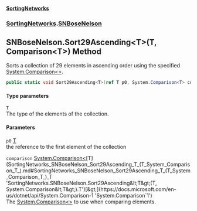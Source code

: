 #### [SortingNetworks](index.md 'index')
### [SortingNetworks](SortingNetworks.md 'SortingNetworks').[SNBoseNelson](SortingNetworks_SNBoseNelson.md 'SortingNetworks.SNBoseNelson')
## SNBoseNelson.Sort29Ascending&lt;T&gt;(T, Comparison&lt;T&gt;) Method
Sorts a collection of 29 elements in ascending order using the specified [System.Comparison&lt;&gt;](https://docs.microsoft.com/en-us/dotnet/api/System.Comparison-1 'System.Comparison`1').  
```csharp
public static void Sort29Ascending<T>(ref T p0, System.Comparison<T> comparison);
```
#### Type parameters
<a name='SortingNetworks_SNBoseNelson_Sort29Ascending_T_(T_System_Comparison_T_)_T'></a>
`T`  
The type of the elements of the collection.
  
#### Parameters
<a name='SortingNetworks_SNBoseNelson_Sort29Ascending_T_(T_System_Comparison_T_)_p0'></a>
`p0` [T](SortingNetworks_SNBoseNelson_Sort29Ascending_T_(T_System_Comparison_T_).md#SortingNetworks_SNBoseNelson_Sort29Ascending_T_(T_System_Comparison_T_)_T 'SortingNetworks.SNBoseNelson.Sort29Ascending&lt;T&gt;(T, System.Comparison&lt;T&gt;).T')  
the reference to the first element of the collection
  
<a name='SortingNetworks_SNBoseNelson_Sort29Ascending_T_(T_System_Comparison_T_)_comparison'></a>
`comparison` [System.Comparison&lt;](https://docs.microsoft.com/en-us/dotnet/api/System.Comparison-1 'System.Comparison`1')[T](SortingNetworks_SNBoseNelson_Sort29Ascending_T_(T_System_Comparison_T_).md#SortingNetworks_SNBoseNelson_Sort29Ascending_T_(T_System_Comparison_T_)_T 'SortingNetworks.SNBoseNelson.Sort29Ascending&lt;T&gt;(T, System.Comparison&lt;T&gt;).T')[&gt;](https://docs.microsoft.com/en-us/dotnet/api/System.Comparison-1 'System.Comparison`1')  
The [System.Comparison&lt;&gt;](https://docs.microsoft.com/en-us/dotnet/api/System.Comparison-1 'System.Comparison`1') to use when comparing elements.
  
